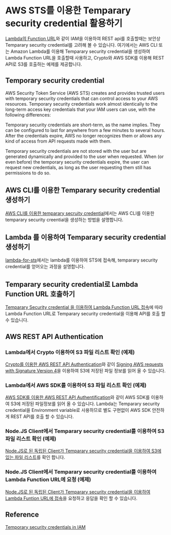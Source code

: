 # AWS STS를 이용한 Temparary security credential 활용하기 

[Lambda의 Function URL](https://aws.amazon.com/ko/about-aws/whats-new/2022/04/aws-lambda-function-urls-built-in-https-endpoints/)와 같이 IAM을 이용하여 REST api를 호출할때는 보안상 Temparary security credential를 고려해 볼 수 있습니다. 여기에서는 AWS CLI 또는 Amazon Lambda를 이용해 Temparary security credential을 생성하여 Lambda Function URL을 호출할때 사용하고, Crypto와 AWS SDK를 이용해 REST API로 S3를 호출하는 예제를 제공합니다.

## Temporary security credential 

AWS Security Token Service (AWS STS) creates and provides trusted users with temporary security credentials that can control access to your AWS resources. Temporary security credentials work almost identically to the long-term access key credentials that your IAM users can use, with the following differences:

Temporary security credentials are short-term, as the name implies. They can be configured to last for anywhere from a few minutes to several hours. After the credentials expire, AWS no longer recognizes them or allows any kind of access from API requests made with them.

Temporary security credentials are not stored with the user but are generated dynamically and provided to the user when requested. When (or even before) the temporary security credentials expire, the user can request new credentials, as long as the user requesting them still has permissions to do so.


## AWS CLI를 이용한 Temparary security credential 생성하기 

[AWS CLI를 이용한 temparary secruity credential](https://github.com/kyopark2014/aws-security-token-service/blob/main/credential-using-aws-cli.md)에서는 AWS CLI를 이용한 temparary security creential을 생성하는 방법을 설명합니다. 

## Lambda 를 이용하여 Temparary security credential 생성하기 

[lambda-for-sts](https://github.com/kyopark2014/aws-security-token-service/tree/main/lambda-for-sts)에서는 lambda를 이용하여 STS에 접속해, temparary security credential를 얻어오는 과정을 설명합니다. 

## Temparary security credential로 Lambda Function URL 호출하기 

[Temparary Security credential 을 이용하여 Lambda Function URL 접속](https://github.com/kyopark2014/aws-security-token-service/blob/main/lambda-invation-using-temp-credential.md)에 따라 Lambda Function URL로 Temparary security credential을 이용해 API를 호출 할 수 있습니다.

## AWS REST API Authentication 

### Lambda에서 Crypto 이용하여 S3 파일 리스트 확인 (예제)

[Crypto를 이용한 AWS REST API Authentication](https://github.com/kyopark2014/aws-security-token-service/tree/main/lambda-for-authentification-request-using-crypto)와 같이 [Signing AWS requests with Signature Version 4](https://docs.aws.amazon.com/general/latest/gr/sigv4_signing.html)을 이용하여 S3에 저장된 파일 정보를 읽어 올 수 있습니다. 

### Lambda에서 AWS SDK를 이용하여 S3 파일 리스트 확인 (예제)

[AWS SDK를 이용한 AWS REST API Authentification](https://github.com/kyopark2014/aws-security-token-service/tree/main/lambda-for-authentification-request-using-sdk)와 같이 AWS SDK를 이용하여 S3에 저장된 파일정보를 읽어 올 수 있습니다. Lambda는 Temparary security credential을 Environment variable로 사용하므로 별도 구현없이 AWS SDK 안전하게 REST API를 호출 할 수 있습니다. 

### Node.JS Client에서 Temparary security credential를 이용하여 S3 파일 리스트 확인 (예제) 

[Node.JS로 된 독립된 Client가 Temparary security credential을 이용하여 S3에 있는 파일 리스트](https://github.com/kyopark2014/aws-security-token-service/blob/main/client-s3get.md)를 확인 합니다. 

### Node.JS Client에서 Temparary security credential를 이용하여 Lambda Function URL에 요청 (예제)

[Node.JS로 된 독립된 Client가 Temparary security credential을 이용하여 Lambda Funtion URL에 접속](https://github.com/kyopark2014/aws-security-token-service/blob/main/client-url.md)을 요청하고 응답을 확인 할 수 있습니다. 

## Reference

[Temporary security credentials in IAM](https://docs.aws.amazon.com/IAM/latest/UserGuide/id_credentials_temp.html)

